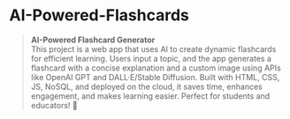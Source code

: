 # AI-Powered-Flashcards

>**AI-Powered Flashcard Generator**  
This project is a web app that uses AI to create dynamic flashcards for efficient learning. Users input a topic, and the app generates a flashcard with a concise explanation and a custom image using APIs like OpenAI GPT and DALL·E/Stable Diffusion. Built with HTML, CSS, JS, NoSQL, and deployed on the cloud, it saves time, enhances engagement, and makes learning easier. Perfect for students and educators! 🚀
